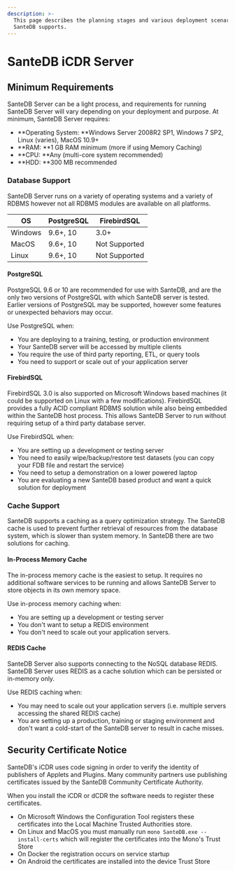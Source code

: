 ```yaml
---
description: >-
  This page describes the planning stages and various deployment scenarios which
  SanteDB supports.
---
```


# SanteDB iCDR Server

## Minimum Requirements

SanteDB Server can be a light process, and requirements for running SanteDB Server will vary depending on your deployment and purpose. At minimum, SanteDB Server requires:

* **Operating System: **Windows Server 2008R2 SP1, Windows 7 SP2, Linux (varies), MacOS 10.9+
* **RAM: **1 GB RAM minimum (more if using Memory Caching)
* **CPU: **Any (multi-core system recommended)
* **HDD: **300 MB recommended

### Database Support

SanteDB Server runs on a variety of operating systems and a variety of RDBMS however not all RDBMS modules are available on all platforms.

| OS      | PostgreSQL | FirebirdSQL   |
| ------- | ---------- | ------------- |
| Windows | 9.6+, 10   | 3.0+          |
| MacOS   | 9.6+, 10   | Not Supported |
| Linux   | 9.6+, 10   | Not Supported |

#### PostgreSQL

PostgreSQL 9.6 or 10 are recommended for use with SanteDB, and are the only two versions of PostgreSQL with which SanteDB server is tested. Earlier versions of PostgreSQL may be supported, however some features or unexpected behaviors may occur.

Use PostgreSQL when:

* You are deploying to a training, testing, or production environment
* Your SanteDB server will be accessed by multiple clients
* You require the use of third party reporting, ETL, or query tools
* You need to support or scale out of your application server 

#### **FirebirdSQL**

FirebirdSQL 3.0 is also supported on Microsoft Windows based machines (it could be supported on Linux with a few modifications). FirebirdSQL provides a fully ACID compliant RDBMS solution while also being embedded within the SanteDB host process. This allows SanteDB Server to run without requiring setup of a third party database server.

Use FirebirdSQL when:

* You are setting up a development or testing server
* You need to easily wipe/backup/restore test datasets (you can copy your FDB file and restart the service)
* You need to setup a demonstration on a lower powered laptop
* You are evaluating a new SanteDB based product and want a quick solution for deployment

### Cache Support

SanteDB supports a caching as a query optimization strategy. The SanteDB cache is used to prevent further retrieval of resources from the database system, which is slower than system memory. In SanteDB there are two solutions for caching.

#### In-Process Memory Cache

The in-process memory cache is the easiest to setup. It requires no additional software services to be running and allows SanteDB Server to store objects in its own memory space. 

Use in-process memory caching when:

* You are setting up a development or testing server
* You don't want to setup a REDIS environment
* You don't need to scale out your application servers.

#### REDIS Cache

SanteDB Server also supports connecting to the NoSQL database REDIS. SanteDB Server uses REDIS as a cache solution which can be persisted or in-memory only.

Use REDIS caching when:

* You may need to scale out your application servers (i.e. multiple servers accessing the shared REDIS cache)
* You are setting up a production, training or staging environment and don't want a cold-start of the SanteDB server to result in cache misses.

## Security Certificate Notice

SanteDB's iCDR uses code signing in order to verify the identity of publishers of Applets and Plugins. Many community partners use publishing certificates issued by the SanteDB Community Certificate Authority. 

When you install the iCDR or dCDR the software needs to register these certificates.

* On Microsoft Windows the Configuration Tool registers these certificates into the Local Machine Trusted Authorities store.
* On Linux and MacOS you must manually run `mono SanteDB.exe --install-certs` which will register the certificates into the Mono's Trust Store
* On Docker the registration occurs on service startup
* On Android the certificates are installed into the device Trust Store

